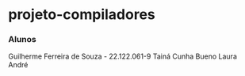 # projeto-compiladores
### Alunos
Guilherme Ferreira de Souza - 22.122.061-9
Tainá Cunha Bueno
Laura
André
